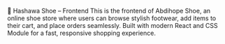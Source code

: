 🥿 Hashawa Shoe – Frontend
This is the frontend of Abdihope Shoe, an online shoe store where users can browse stylish footwear, add items to their cart, and place orders seamlessly. Built with modern React and CSS Module for a fast, responsive shopping experience.